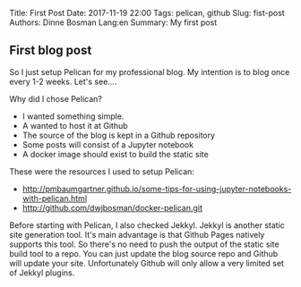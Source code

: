 Title: First Post
Date: 2017-11-19 22:00
Tags: pelican, github
Slug: fist-post
Authors: Dinne Bosman
Lang:en
Summary: My first post

## First blog post

So I just setup Pelican for my professional blog. My intention is to blog once every 1-2 weeks. Let's see....

Why did I chose Pelican?
  * I wanted something simple. 
  * A wanted to host it at Github
  * The source of the blog is kept in a Github repository
  * Some posts will consist of a Jupyter notebook
  * A docker image should exist to build the static site

These were the resources I used to setup Pelican:
  * http://pmbaumgartner.github.io/some-tips-for-using-jupyter-notebooks-with-pelican.html
  * http://github.com/dwjbosman/docker-pelican.git

Before starting with Pelican, I also checked Jekkyl. Jekkyl is another static site generation tool. It's main advantage is that Github Pages natively supports this tool. So there's no need to push the output of the static site build tool to a repo. You can just update the blog source repo and Github will update your site. Unfortunately Github will only allow a very limited set of Jekkyl plugins.


